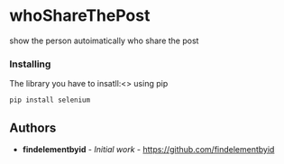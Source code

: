 # whoShareThePost

show the person autoimatically who share the post

### Installing

The library you have to insatll:<>
using pip

```
pip install selenium
```

## Authors

* **findelementbyid** - *Initial work* - https://github.com/findelementbyid

